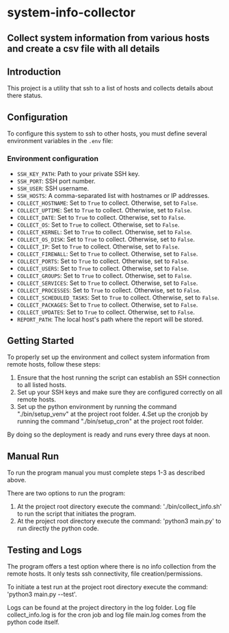 # system-info-collector

## Collect system information from various hosts and create a csv file with all details

## Introduction

This project is a utility that ssh to a list of hosts and collects details about there status.

## Configuration

To configure this system to ssh to other hosts, you must define several environment variables in the `.env` file:

### Environment configuration

- `SSH_KEY_PATH`: Path to your private SSH key.
- `SSH_PORT`: SSH port number.
- `SSH_USER`: SSH username.
- `SSH_HOSTS`: A comma-separated list with hostnames or IP addresses.
- `COLLECT_HOSTNAME`: Set to `True` to collect. Otherwise, set to `False`.
- `COLLECT_UPTIME`: Set to `True` to collect. Otherwise, set to `False`.
- `COLLECT_DATE`: Set to `True` to collect. Otherwise, set to `False`.
- `COLLECT_OS`: Set to `True` to collect. Otherwise, set to `False`.
- `COLLECT_KERNEL`: Set to `True` to collect. Otherwise, set to `False`.
- `COLLECT_OS_DISK`: Set to `True` to collect. Otherwise, set to `False`.
- `COLLECT_IP`: Set to `True` to collect. Otherwise, set to `False`.
- `COLLECT_FIREWALL`: Set to `True` to collect. Otherwise, set to `False`.
- `COLLECT_PORTS`: Set to `True` to collect. Otherwise, set to `False`.
- `COLLECT_USERS`: Set to `True` to collect. Otherwise, set to `False`.
- `COLLECT_GROUPS`: Set to `True` to collect. Otherwise, set to `False`.
- `COLLECT_SERVICES`: Set to `True` to collect. Otherwise, set to `False`.
- `COLLECT_PROCESSES`: Set to `True` to collect. Otherwise, set to `False`.
- `COLLECT_SCHEDULED_TASKS`: Set to `True` to collect. Otherwise, set to `False`.
- `COLLECT_PACKAGES`: Set to `True` to collect. Otherwise, set to `False`.
- `COLLECT_UPDATES`: Set to `True` to collect. Otherwise, set to `False`.
- `REPORT_PATH`: The local host's path where the report will be stored.


## Getting Started

To properly set up the environment and collect system information from remote hosts, follow these steps:

1. Ensure that the host running the script can establish an SSH connection to all listed hosts.
2. Set up your SSH keys and make sure they are configured correctly on all remote hosts.
3. Set up the python environment by running the command "./bin/setup_venv" at the project root folder.
4.Set  up the cronjob by running the command "./bin/setup_cron" at the project root folder.

By doing so the deployment is ready and runs every three days at noon.

## Manual Run

To run the program manual you must complete steps 1-3 as described above. 

There are two options to run the program:

1. At the project root directory execute the command: './bin/collect_info.sh' to run the script that initiates the program.
2. At the project root directory execute the command: 'python3 main.py' to run directly the python code.

## Testing and Logs

The program offers a test option where there is no info collection from the remote hosts. It only tests ssh connectivity, file creation/permissions.

To initiate a test run at the project root directory execute the command: 'python3 main.py --test'.

Logs can be found at the project directory in the log folder. Log file collect_info.log is for the cron job and log file main.log comes from the python code itself.
